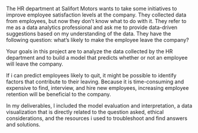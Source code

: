 The HR department at Salifort Motors wants to take some initiatives to improve employee satisfaction levels at the company. They collected data from employees, but now they don’t know what to do with it. They refer to me as a data analytics professional and ask me to provide data-driven suggestions based on my understanding of the data. They have the following question: what’s likely to make the employee leave the company?

Your goals in this project are to analyze the data collected by the HR department and to build a model that predicts whether or not an employee will leave the company.

If i can predict employees likely to quit, it might be possible to identify factors that contribute to their leaving. Because it is time-consuming and expensive to find, interview, and hire new employees, increasing employee retention will be beneficial to the company.

In my deliverables, I included the model evaluation and interpretation, a data visualization that is directly related to the question asked, ethical considerations, and the resources i used to troubleshoot and find answers and solutions.
